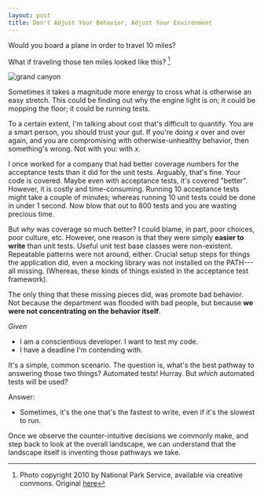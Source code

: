 ```yaml
---
layout: post
title: Don't Adjust Your Behavior, Adjust Your Environment
---
```


Would you board a plane in order to travel 10 miles?

What if traveling those ten miles looked like this? [^1]

![grand canyon]({{site.github.url}}/assets/images/grand_canyon.jpg)

Sometimes it takes a magnitude more energy to cross what is otherwise an easy stretch. This could be finding out why the engine light is on; it could be mopping the floor; it could be running tests. 

To a certain extent, I'm talking about cost that's difficult to quantify. You are a smart person, you should trust your gut. If you're doing _x_ over and over again, and you are compromising with otherwise-unhealthy behavior, then something's wrong. Not with you: with _x_.  

I once worked for a company that had better coverage numbers for the acceptance tests than it did for the unit tests. Arguably, that's fine. Your code is covered. Maybe even with acceptance tests, it's covered "better". However, it is costly and time-consuming. Running 10 acceptance tests might take a couple of minutes; whereas running 10 unit tests could be done in under 1 second. Now blow that out to 800 tests and you are wasting precious time. 

But _why_ was coverage so much better? I could blame, in part, poor choices, poor culture, etc. However, one reason is that they were simply **easier to write** than unit tests. Useful unit test base classes were non-existent. Repeatable patterns were not around, either. Crucial setup steps for things the application did, even a mocking library was not installed on the PATH---all missing. (Whereas, these kinds of things existed in the acceptance test framework). 

The only thing that these missing pieces did, was promote bad behavior. Not because the department was flooded with bad people, but because **we were not concentrating on the behavior itself**. 

*Given*

* I am a conscientious developer. I want to test my code.
* I have a deadline I'm contending with.

It's a simple, common scenario. The question is, what's the best pathway to answering those two things? Automated tests! Hurray. But _which_ automated tests will be used?

Answer:

* Sometimes, it's the one that's the fastest to write, even if it's the slowest to run.

Once we observe the counter-intuitive decisions we commonly make, and step back to look at the overall landscape, we can understand that the landscape itself is inventing those pathways we take.

[^1]: Photo copyright 2010 by National Park Service, available via creative commons. Original [here](https://www.flickr.com/photos/grand_canyon_nps/5476589113)

